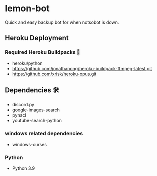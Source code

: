 # lemon-bot
Quick and easy backup bot for when notsobot is down.

## Heroku Deployment
### Required Heroku Buildpacks 🧰
- heroku/python
- https://github.com/jonathanong/heroku-buildpack-ffmpeg-latest.git
- https://github.com/xrisk/heroku-opus.git


## Dependencies 🛠️
- discord.py
-  google-images-search
-  pynacl
-  youtube-search-python

### windows related dependencies 
- windows-curses

### Python
- Python 3.9
